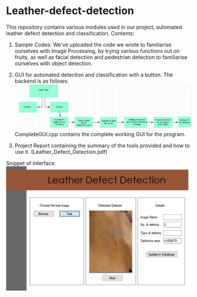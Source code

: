 # Leather-defect-detection

This repository contains various modules used in our project, automated leather defect detection and classification. 
Contents:
1. Sample Codes:
We've uploaded the code we wrote to familiarise ourselves with Image Processing, by trying various functions out on fruits, as well as facial detection and pedestrian detection to familiarise ourselves with object detection.
  
2. GUI for automated detection and classification with a button. The backend is as follows:
![GUI backend](https://github.com/soundarya98/Leather-defect-detection/blob/master/GUI_Backend.png)
CompleteGUI.cpp contains the complete working GUI for the program.

3. Project Report containing the summary of the tools provided and how to use it.
(Leather_Defect_Detection.pdf)

Snippet of Interface: 
![Interface](https://github.com/soundarya98/Leather-defect-detection/blob/master/GUI.png)
